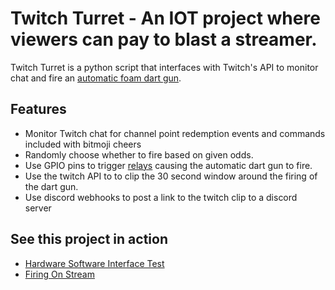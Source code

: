 # Twitch Turret - An IOT project where viewers can pay to blast a streamer.
Twitch Turret is a python script that interfaces with Twitch's API to monitor chat and fire an [automatic foam dart gun](https://www.walmart.com/ip/Adventure-Force-V-Twin-Motorized-Gatling-Belt-Dart-Blaster/787729752).
## Features
* Monitor Twitch chat for channel point redemption events and commands included with bitmoji cheers
* Randomly choose whether to fire based on given odds.
* Use GPIO pins to trigger [relays](https://www.amazon.com/gp/product/B07ZM84BVX/ref=as_li_tl?ie=UTF8&tag=msprack-20&camp=1789&creative=9325&linkCode=as2&creativeASIN=B07ZM84BVX&linkId=ad4f1cb6697d2757f26613ae99dca376) causing the automatic dart gun to fire.
* Use the twitch API to to clip the 30 second window around the firing of the dart gun.
* Use discord webhooks to post a link to the twitch clip to a discord server  
  
## See this project in action
* [Hardware Software Interface Test](https://drive.google.com/file/d/1_cftDxLpTPuHTmL-ci7bYri_EEQSXF_N/view?usp=sharing)  
* [Firing On Stream](https://clips.twitch.tv/StrangeEnticingEchidnaPartyTime-g7Gok5pt0rkqeLyT)